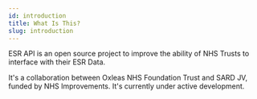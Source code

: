 ```yaml
---
id: introduction
title: What Is This?
slug: introduction
---
```


ESR API is an open source project to improve the ability of NHS Trusts to interface with their ESR Data.

It's a collaboration between Oxleas NHS Foundation Trust and SARD JV, funded by NHS Improvements. It's currently under active development.

